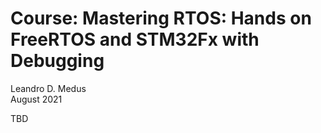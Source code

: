 # Course: Mastering RTOS: Hands on FreeRTOS and STM32Fx with Debugging

Leandro D. Medus  
August 2021

TBD